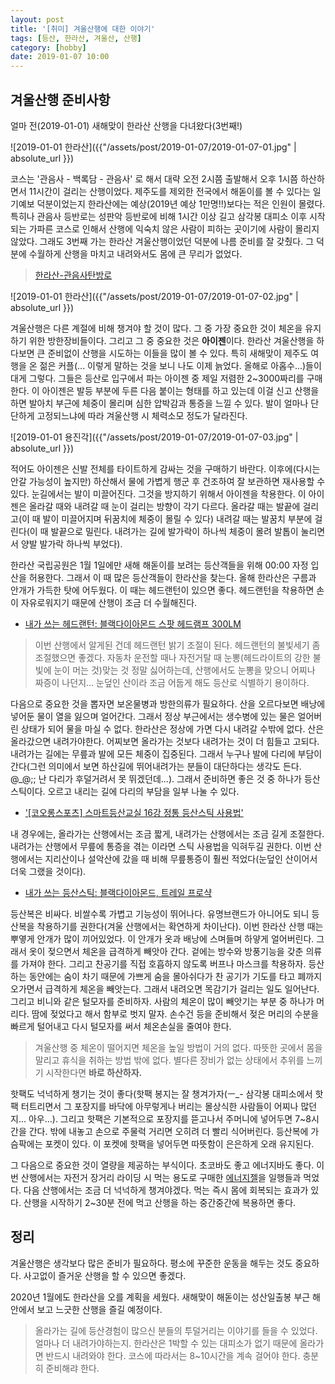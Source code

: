 ```yaml
---
layout: post
title: '[취미] 겨울산행에 대한 이야기'
tags: [등산, 한라산, 겨울산, 산행]
category: [hobby]
date: 2019-01-07 10:00
---
```


## 겨울산행 준비사항
얼마 전(2019-01-01) 새해맞이 한라산 산행을 다녀왔다(3번째!)

![2019-01-01 한라산]({{"/assets/post/2019-01-07/2019-01-07-01.jpg" | absolute_url }})

코스는 '관음사 - 백록담 - 관음사' 로 해서 대략 오전 2시쯤 출발해서 오후 1시쯤 하산하면서 11시간이 걸리는 산행이었다. 제주도를 제외한 전국에서 해돋이를 볼 수 있다는 일기예보 덕분이었는지 한라산에는 예상(2019년 예상 1만명!!)보다는 적은 인원이 몰렸다. 특히나 관음사 등반로는 성판악 등반로에 비해 1시간 이상 길고 삼각봉 대피소 이후 시작되는 가파른 코스로 인해서 산행에 익숙치 않은 사람이 피하는 곳이기에 사람이 몰리지 않았다. 그래도 3번째 가는 한라산 겨울산행이었던 덕분에 나름 준비를 잘 갖췄다. 그 덕분에 수월하게 산행을 마치고 내려와서도 몸에 큰 무리가 없었다.

> [한라산-관음사탄방로](http://www.jeju.go.kr/hallasan/info/info/realtime/course04.htm)

![2019-01-01 한라산]({{"/assets/post/2019-01-07/2019-01-07-02.jpg" | absolute_url }})

겨울산행은 다른 계절에 비해 챙겨야 할 것이 많다. 그 중 가장 중요한 것이 체온을 유지하기 위한 방한장비들이다. 그리고 그 중 중요한 것은 **아이젠**이다. 한라산 겨울산행을 하다보면 큰 준비없이 산행을 시도하는 이들을 많이 볼 수 있다. 특히 새해맞이 제주도 여행을 온 젊은 커플(... 이렇게 말하는 것을 보니 나도 이제 늙었다. 올해로 아홉수...)들이 대게 그렇다. 그들은 등산로 입구에서 파는 아이젠 중 제일 저렴한 2~3000짜리를 구매한다. 이 아이젠은 발등 부분에 두른 다음 붙이는 형태를 하고 있는데 이걸 신고 산행을 하면 발아치 부근에 체중이 몰리며 심한 압박감과 통증을 느낄 수 있다. 발이 얼마나 단단하게 고정되느냐에 따라 겨울산행 시 체력소모 정도가 달라진다.

![2019-01-01 용진각]({{"/assets/post/2019-01-07/2019-01-07-03.jpg" | absolute_url }})

적어도 아이젠은 신발 전체를 타이트하게 감싸는 것을 구매하기 바란다. 이후에(다시는 안갈 가능성이 높지만) 하산해서 물에 가볍게 행군 후 건조하여 잘 보관하면 재사용할 수 있다. 눈길에서는 발이 미끌어진다. 그것을 방지하기 위해서 아이젠을 착용한다. 이 아이젠은 올라갈 때와 내려갈 때 눈이 걸리는 방향이 각기 다르다. 올라갈 때는 발끝에 걸리고(이 때 발이 미끌어지며 뒤꿈치에 체중이 몰릴 수 있다) 내려갈 때는 발꿈치 부분에 걸린다(이 때 발끝으로 밀린다. 내려가는 길에 발가락이 하나씩 체중이 몰려 발톱이 눌리면서 양발 발가락 하나씩 부었다).

한라산 국립공원은 1월 1일에만 새해 해돋이를 보려는 등산객들을 위해 00:00  자정 입산을 허용한다. 그래서 이 때 많은 등산객들이 한라산을 찾는다. 올해 한라산은 구름과 안개가 가득한 탓에 어두웠다. 이 때는 헤드랜턴이 있으면 좋다. 헤드랜턴을 착용하면 손이 자유로워지기 때문에 산행이 조금 더 수월해진다. 

* [내가 쓰는 헤드랜턴: 블랙다이아몬드 스팟 헤드램프 300LM](http://www.okmall.com/product/view.html?no=247755&pID=20008192&UNI=N)


> 이번 산행에서 알게된 건데 헤드랜턴 밝기 조절이 된다.
> 헤드랜턴의 불빛세기 좀 조절했으면 좋겠다. 자동차 운전할 때나 자전거탈 때 눈뽕(헤드라이트의 강한 불빛에 눈이 머는 것)맞는 것 정말 싫어하는데, 산행에서도 눈뽕을 맞으니 어찌나 짜증이 나던지...
> 눈덮인 산이라 조금 어둡게 해도 등산로 식별하기 용이하다.


다음으로 중요한 것을 뽑자면 보온물병과 방한의류가 필요하다. 산을 오르다보면 배낭에 넣어둔 물이 열을 잃으며 얼어간다. 그래서 정상 부근에서는 생수병에 있는 물은 얼어버린 상태가 되어 물을 마실 수 없다. 한라산은 정상에 가면 다시 내려갈 수밖에 없다. 산은 올라갔으면 내려가야한다. 어찌보면 올라가는 것보다 내려가는 것이 더 힘들고 고되다. 내려가는 길에는 무릎과 발에 모든 체중이 집중된다. 그래서 누구나 발에 다리에 부담이 간다(그런 의미에서 보면 하산길에 뛰어내려가는 분들이 대단하다는 생각도 든다. @_@;; 난 다리가 후덜거려서 못 뛰겠던데...). 그래서 준비하면 좋은 것 중 하나가 등산스틱이다. 오르고 내리는 길에 다리의 부담을 일부 나눌 수 있다. 

* ['[코오롱스포츠] 스마트등산교실 16강 정통 등산스틱 사용법'](https://www.youtube.com/watch?v=VcDqyYQ9zVg)

내 경우에는, 올라가는 산행에서는 조금 짧게, 내려가는 산행에서는 조금 길게 조절한다. 내려가는 산행에서 무릎에 통증을 겪는 이라면 스틱 사용법을 익혀두길 권한다. 이번 산행에서는 지리산이나 설악산에 갔을 때 비해 무릎통증이 훨씬 적었다(눈덮인 산이어서 더욱 그랬을 것이다). 

* [내가 쓰는 등산스틱: 블랙다이아몬드, 트레일 프로샥](http://www.okmall.com/product/view.html?no=84291&pID=20008189&UNI=N)

등산복은 비싸다. 비쌀수록 가볍고 기능성이 뛰어나다. 유명브랜드가 아니어도 되니 등산복을 착용하기를 권한다(겨울 산행에서는 확연하게 차이난다). 이번 한라산 산행 때는 뿌옇게 안개가 많이 끼어있었다. 이 안개가 옷과 배낭에 스며들며 하얗게 얼어버린다. 그래서 옷이 젖으면서 체온을 급격하게 빼앗아 간다. 겉에는 방수와 방풍기능을 갖춘 의류를 가져야 한다. 그리고 찬공기를 직접 호흡하지 않도록 버프나 마스크를 착용하자. 등산하는 동안에는 숨이 차기 때문에 가쁘게 숨을 몰아쉬다가 찬 공기가 기도를 타고 폐까지 오가면서 급격하게 체온을 빼앗는다. 그래서 내려오면 목감기가 걸리는 일도 일어난다. 그리고 비니와 같은 털모자를 준비하자. 사람의 체온이 많이 빼앗기는 부분 중 하나가 머리다. 땀에 젖었다고 해서 함부로 벗지 말자. 손수건 등을 준비해서 젖은 머리의 수분을 빠르게 털어내고 다시 털모자를 써서 체온손실을 줄여야 한다. 


> 겨울산행 중 체온이 떨어지면 체온을 높일 방법이 거의 없다. 따뜻한 곳에서 몸을 말리고 휴식을 취하는 방법 밖에 없다. 별다른 장비가 없는 상태에서 추위를 느끼기 시작한다면 **바로 하산하자.**


핫팩도 넉넉하게 챙기는 것이 좋다(핫팩 봉지는 잘 챙겨가자(ㅡ_- 삼각봉 대피소에서 핫팩 터트리면서 그 포장지를 바닥에 아무렇게나 버리는 몰상식한 사람들이 어찌나 많던지... 아우...). 그리고 핫팩은 기본적으로 포장지를 뜯고나서 주머니에 넣어두면 7~8시간을 간다. 밖에 내놓고 손으로 주물럭 거리면 오히려 더 빨리 식어버린다. 등산복에 가슴팍에는 포켓이 있다. 이 포켓에 핫팩을 넣어두면 따뜻함이 은은하게 오래 유지된다. 

그 다음으로 중요한 것이 열량을 제공하는 부식이다. 초코바도 좋고 에너지바도 좋다. 이번 산행에서는 자전거 장거리 라이딩 시 먹는 용도로 구매한 [에너지젤](http://item.gmarket.co.kr/Item?goodscode=1340926822)을 일행들과 먹었다. 다음 산행에서는 조금 더 넉넉하게 챙겨야겠다. 먹는 즉시 몸에 회복되는 효과가 있다. 산행을 시작하기 2~30분 전에 먹고 산행을 하는 중간중간에 복용하면 좋다.


## 정리
겨울산행은 생각보다 많은 준비가 필요하다. 평소에 꾸준한 운동을 해두는 것도 중요하다. 사고없이 즐거운 산행을 할 수 있으면 좋겠다. 

2020년 1월에도 한라산을 오를 계획을 세웠다. 새해맞이 해돋이는 성산일출봉 부근 해안에서 보고 느긋한 산행을 즐길 예정이다.

> 올라가는 길에 등산경험이 많으신 분들의 투덜거리는 이야기를 들을 수 있었다. 얼마나 더 내려가야하는지. 한라산은 1박할 수 있는 대피소가 없기 때문에 올라가면 반드시 내려와야 한다. 코스에 따라서는 8~10시간을 계속 걸어야 한다. 충분히 준비해랴 한다. 